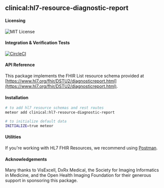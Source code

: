 ## clinical:hl7-resource-diagnostic-report

#### Licensing  

![MIT License](https://img.shields.io/badge/license-MIT-blue.svg)


#### Integration & Verification Tests  

[![CircleCI](https://circleci.com/gh/clinical-meteor/hl7-resource-diagnostic-report/tree/master.svg?style=svg)](https://circleci.com/gh/clinical-meteor/hl7-resource-diagnostic-report/tree/master)


#### API Reference  

This package implements the FHIR List resource schema provided at [https://www.hl7.org/fhir/DSTU2/diagnosticreport.html](https://www.hl7.org/fhir/DSTU2/diagnosticreport.html).


#### Installation  

````bash
# to add hl7 resource schemas and rest routes
meteor add clinical:hl7-resource-diagnostic-report

# to initialize default data
INITIALIZE=true meteor
````


#### Utilities  

If you're working with HL7 FHIR Resources, we recommend using [Postman](https://chrome.google.com/webstore/detail/postman/fhbjgbiflinjbdggehcddcbncdddomop?hl=en).


#### Acknowledgements     

Many thanks to VisExcell, DxRx Medical, the Society for Imaging Informatics in Medicine, and the Open Health Imaging Foundation for their generous support in sponsoring this package.   